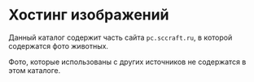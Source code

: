 # Хостинг изображений

Данный каталог содержит часть сайта `pc.sccraft.ru`, в которой содержатся фото животных.

Фото, которые использованы с других источников не содержатся в этом каталоге.